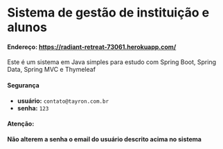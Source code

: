 # Sistema de gestão de instituição e alunos
#### Endereço: https://radiant-retreat-73061.herokuapp.com/

Este é um sistema em Java simples para estudo com Spring Boot, Spring Data, Spring MVC e Thymeleaf

#### Segurança
- **usuário:** `contato@tayron.com.br` 
- **senha:** `123`

#### Atenção: 
**Não alterem a senha o email do usuário descrito acima no sistema**
